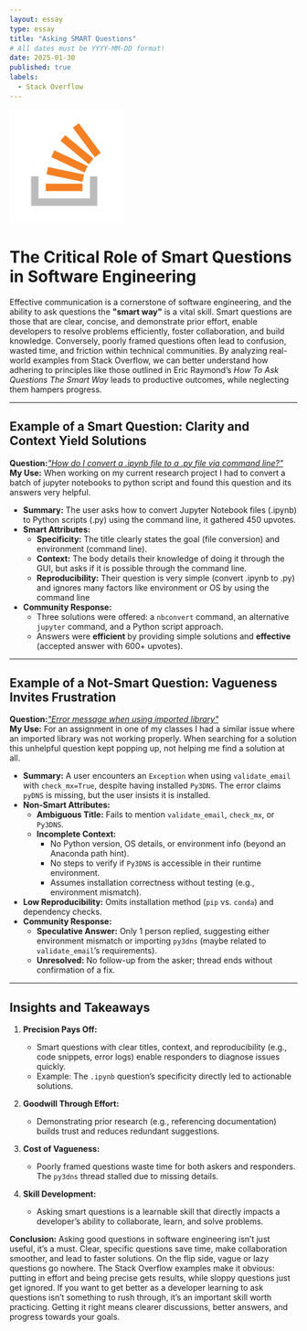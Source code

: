 ```yaml
---
layout: essay
type: essay
title: "Asking SMART Questions"
# All dates must be YYYY-MM-DD format!
date: 2025-01-30
published: true
labels:
  - Stack Overflow
---
```


<img width="200px" class="rounded float-start pe-4" src="../img/stack_overflow.png">

# The Critical Role of Smart Questions in Software Engineering  

Effective communication is a cornerstone of software engineering, and the ability to ask questions the **"smart way"** is a vital skill. Smart questions are those that are clear, concise, and demonstrate prior effort, enable developers to resolve problems efficiently, foster collaboration, and build knowledge. Conversely, poorly framed questions often lead to confusion, wasted time, and friction within technical communities. By analyzing real-world examples from Stack Overflow, we can better understand how adhering to principles like those outlined in Eric Raymond’s *How To Ask Questions The Smart Way* leads to productive outcomes, while neglecting them hampers progress.

---

## Example of a Smart Question: Clarity and Context Yield Solutions  

**Question:**[*"How do I convert a .ipynb file to a .py file via command line?"*](https://stackoverflow.com/questions/17077494/how-do-i-convert-a-ipython-notebook-into-a-python-file-via-commandline)  
**My Use:**  When working on my current research project I had to convert a batch of jupyter notebooks to python script and found this question and its answers very helpful. 
- **Summary:** The user asks how to convert Jupyter Notebook files (.ipynb) to Python scripts (.py) using the command line, it gathered 450 upvotes.  
- **Smart Attributes:**  
  - **Specificity:** The title clearly states the goal (file conversion) and environment (command line).  
  - **Context:** The body details their knowledge of doing it through the GUI, but asks if it is possible through the command line.  
  - **Reproducibility:** Their question is very simple (convert .ipynb to .py) and ignores many factors like environment or OS by using the command line
- **Community Response:**  
  - Three solutions were offered: a `nbconvert` command, an alternative `jupyter` command, and a Python script approach.  
  - Answers were **efficient** by providing simple solutions and **effective** (accepted answer with 600+ upvotes).  

---

## Example of a Not-Smart Question: Vagueness Invites Frustration  

**Question:**[*"Error message when using imported library"*](https://stackoverflow.com/questions/57866818/error-message-when-using-imported-library?rq=1)  
**My Use:**  For an assignment in one of my classes I had a similar issue where an imported library was not working properly. When searching for a solution this unhelpful question kept popping up, not helping me find a solution at all.
- **Summary:** A user encounters an `Exception` when using `validate_email` with `check_mx=True`, despite having installed `Py3DNS`. The error claims `pyDNS` is missing, but the user insists it is installed.  
- **Non-Smart Attributes:** 
  - **Ambiguous Title:** Fails to mention `validate_email`, `check_mx`, or `Py3DNS`.  
  - **Incomplete Context:**  
    - No Python version, OS details, or environment info (beyond an Anaconda path hint).  
    - No steps to verify if `Py3DNS` is accessible in their runtime environment.  
    - Assumes installation correctness without testing (e.g., environment mismatch).  
- **Low Reproducibility:** Omits installation method (`pip` vs. `conda`) and dependency checks.  
- **Community Response:**  
  - **Speculative Answer:** Only 1 person replied, suggesting either environment mismatch or importing `py3dns` (maybe related to `validate_email`’s requirements).   
  - **Unresolved:** No follow-up from the asker; thread ends without confirmation of a fix. 

---

## Insights and Takeaways  

1. **Precision Pays Off:**  
   - Smart questions with clear titles, context, and reproducibility (e.g., code snippets, error logs) enable responders to diagnose issues quickly.  
   - Example: The `.ipynb` question’s specificity directly led to actionable solutions.  

2. **Goodwill Through Effort:**  
   - Demonstrating prior research (e.g., referencing documentation) builds trust and reduces redundant suggestions.  

3. **Cost of Vagueness:**  
   - Poorly framed questions waste time for both askers and responders. The `py3dns` thread stalled due to missing details.  

4. **Skill Development:**  
   - Asking smart questions is a learnable skill that directly impacts a developer’s ability to collaborate, learn, and solve problems.  

**Conclusion:** Asking good questions in software engineering isn’t just useful, it’s a must. Clear, specific questions save time, make collaboration smoother, and lead to faster solutions. On the flip side, vague or lazy questions go nowhere. The Stack Overflow examples make it obvious: putting in effort and being precise gets results, while sloppy questions just get ignored. If you want to get better as a developer learning to ask questions isn’t something to rush through, it’s an important skill worth practicing. Getting it right means clearer discussions, better answers, and progress towards your goals.
